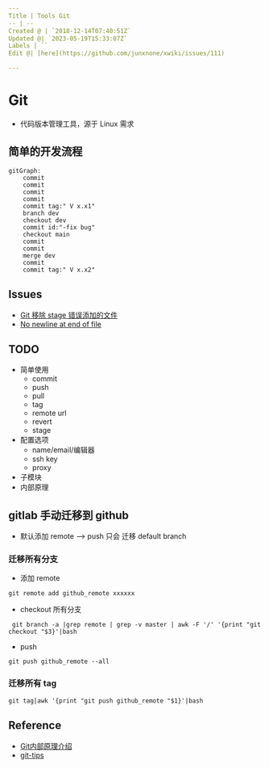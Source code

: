 ```yaml
---
Title | Tools Git
-- | --
Created @ | `2018-12-14T07:40:51Z`
Updated @| `2023-05-19T15:33:07Z`
Labels | ``
Edit @| [here](https://github.com/junxnone/xwiki/issues/111)

---
```

# Git
- 代码版本管理工具，源于 Linux 需求


## 简单的开发流程

```mermaid
gitGraph:
    commit
    commit
    commit
    commit
    commit tag:" V x.x1"
    branch dev
    checkout dev
    commit id:"-fix bug"
    checkout main
    commit
    commit
    merge dev
    commit
    commit tag:" V x.x2"
```


## Issues
- [Git 移除 stage 错误添加的文件](/Git_remove_file_from_stage)
- [No newline at end of file](/git_diff_no_newline_at_end_of_file)

## TODO

- 简单使用
  - commit
  - push
  - pull
  - tag
  - remote url
  - revert
  - stage
- 配置选项
  - name/email/编辑器
  - ssh key
  - proxy
- 子模块
- 内部原理

## gitlab 手动迁移到 github 
- 默认添加 remote --> push 只会 迁移 default branch

### 迁移所有分支
- 添加 remote

```
git remote add github_remote xxxxxx
```
- checkout 所有分支
```
 git branch -a |grep remote | grep -v master | awk -F '/' '{print "git checkout "$3}'|bash
```
- push
```
git push github_remote --all
```
### 迁移所有 tag
```
git tag|awk '{print "git push github_remote "$1}'|bash
```

## Reference
- [Git内部原理介绍](https://cloud.tencent.com/developer/article/1369947)
- [git-tips](https://github.com/jaywcjlove/git-tips)

